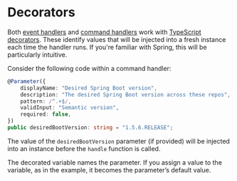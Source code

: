 # Decorators

Both [event handlers](EventHandlers.md)
and [command handlers](CommandHandlers.md) work
with [TypeScript decorators][decorators].  These identify values that
will be injected into a fresh instance each time the handler runs.  If
you're familiar with Spring, this will be particularly intuitive.

[decorators]: https://www.typescriptlang.org/docs/handbook/decorators.html (TypeScript Decorators)

Consider the following code within a command handler:

```typescript
@Parameter({
    displayName: "Desired Spring Boot version",
    description: "The desired Spring Boot version across these repos",
    pattern: /^.+$/,
    validInput: "Semantic version",
    required: false,
})
public desiredBootVersion: string = "1.5.6.RELEASE";
```

The value of the `desiredBootVersion` parameter (if provided) will be
injected into an instance before the `handle` function is called.

The decorated variable names the parameter.  If you assign a value to
the variable, as in the example, it becomes the parameter’s default
value.
